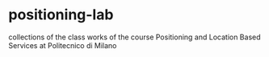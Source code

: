 # positioning-lab
collections of the class works of the course Positioning and Location Based Services at Politecnico di Milano
